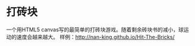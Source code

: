 # 打砖块
一个用HTML5  canvas写的最简单的打砖块游戏。随着剩余砖块书的减小，球运动的速度会越来越大。
样例：http://nan-king.github.io/Hit-The-Bricks/
